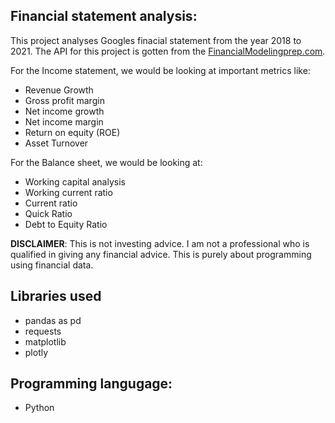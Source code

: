 ## Financial statement analysis:

This project analyses Googles finacial statement from the year 2018 to 2021. The API for this project is gotten from the [FinancialModelingprep.com](https://site.financialmodelingprep.com).

For the Income statement, we would be looking at important metrics like:
* Revenue Growth 
* Gross profit margin
* Net income growth
* Net income margin
* Return on equity (ROE)
* Asset Turnover

For the Balance sheet, we would be looking at:
* Working capital analysis
* Working current ratio
* Current ratio
* Quick Ratio
* Debt to Equity Ratio

**DISCLAIMER**: This is not investing advice. I am not a professional who is qualified in giving any financial advice. This is purely about programming using financial data.

## Libraries used
* pandas as pd
* requests
* matplotlib
* plotly

## Programming langugage:
* Python

